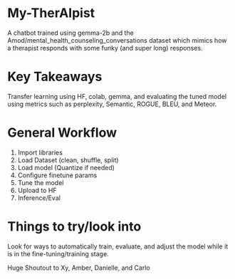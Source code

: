 # My-TherAIpist
A chatbot trained using gemma-2b and the Amod/mental_health_counseling_conversations dataset which mimics how a therapist responds with some funky (and super long) responses.

# Key Takeaways
Transfer learning using HF, colab, gemma, and evaluating the tuned model using metrics such as perplexity, Semantic, ROGUE, BLEU, and Meteor.

# General Workflow
 1. Import libraries
 2. Load Dataset (clean, shuffle, split)
 3. Load model (Quantize if needed)
 4. Configure finetune params
 5. Tune the model
 6. Upload to HF
 7. Inference/Eval

# Things to try/look into
Look for ways to automatically train, evaluate, and adjust the model while it is in the fine-tuning/training stage.

Huge Shoutout to Xy, Amber, Danielle, and Carlo
